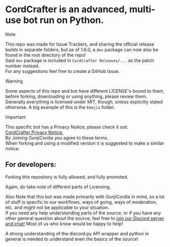 # CordCrafter is an advanced, multi-use bot run on Python.
> [!NOTE]
This repo was made for Issue Trackers, and sharing the official release builds in separate folders, but as of 1.6.0, a `dev` package can now also be found in the root directory of the repo!  
Said `dev` package is included in `CordCrafter Releases/...` as the patch number instead.  
For any suggestions feel free to create a GitHub Issue.

> [!WARNING]
Some aspects of this repo and bot have different LICENSE's bound to them, before forking, downloading or using anything, please review them.  
Generally everything is licensed under MIT, though, unless explicitly stated otherwise.
A big example of this is the `Emojis` folder.

> [!IMPORTANT]
This specific bot has a Privacy Notice, please check it out:  
[CordCrafter Privacy Notice.](https://trusted-substance-f20.notion.site/CordCrafter-bot-Privacy-Notice-7d02fae4b3d64db4b90206b3d92fd9de)  
By Joining GunjiCordia you agree to these terms.  
When forking and using a modified version it is suggested to make a similar notice.

## For developers:
Forking this repository is fully allowed, and fully promoted.  
  
Again, do take note of different parts of Licensing.  
  
Also Note that this bot was made primarily with GunjiCordia in mind, so a lot of stuff is specific to our workflows, ways of going, ways of moderation, etc. and might not be applicable to your situation.  
If you need any help understanding parts of the source, or if you have any other general question about the source, feel free to [join our Discord server and chat!](https://discord.gg/kcm8scfCwK) Most of us who know would be happy to help!  
  
A strong understanding of the discord.py API wrapper and python in general is needed to understand even the basics of the source!